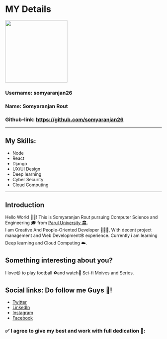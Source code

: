 <h1>MY Details</h1>

<a href="https://github.com/somyaranjan26">
    <img src="https://avatars0.githubusercontent.com/u/45004977?s=400&u=539cc5aa793a4f49a6ec2a24087a9b0cfcac58b3&v=4" width="200" height="200">
</a>

### Username: somyaranjan26

### Name: Somyaranjan Rout

### Github-link: https://github.com/somyaranjan26

___

<h2>My Skills:</h2>

- Node 
- React 
- Django 
- UX/UI Design
- Deep learning
- Cyber Security
- Cloud Computing

___

<h2> Introduction </h2>

Hello World 🙋‍♂️! This is Somyaranjan Rout pursuing Computer Science and Engineering 🎓 from <a href="http://www.paruluniversity.ac.in">Parul University 🏛</a>. 
<br>
I am Creative And People-Oriented Developer 👨🏻‍💻, With decent project management and Web Development🕸 experience.
Currently i am learning Deep learning and Cloud Computing ☁️.

## Something interesting about you?

I love😍 to play football ⚽️and watch👀 Sci-fi Moives and Series.

## Social links: Do follow me Guys 🤝!

- [Twitter](https://twitter.com/somyaranjancr7)
- [LinkedIn](https://www.linkedin.com/in/somyaranjanrout/)
- [Instagram](https://instagram.com/iampavangandhi)
- [Facebook](https://www.facebook.com/somyaranjancr7)

### ✅ I agree to give my best and work with full dedication 💯:
